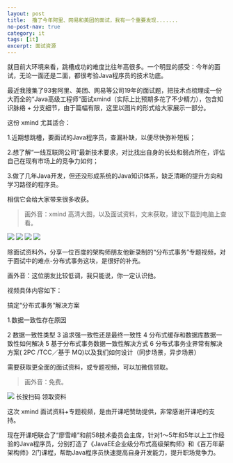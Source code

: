 ```yaml
---
layout: post
title:  撸了今年阿里、网易和美团的面试，我有一个重要发现.......
no-post-nav: true
category: it
tags: [it]
excerpt: 面试资源
---
```



就目前大环境来看，跳槽成功的难度比往年高很多。一个明显的感受：今年的面试，无论一面还是二面，都很考验Java程序员的技术功底。


最近我搜集了93套阿里、美团、网易等公司19年的面试题，把技术点梳理成一份大而全的“Java高级工程师”面试xmind（实际上比预期多花了不少精力），包含知识脉络 + 分支细节，由于篇幅有限，这里以图片的形式给大家展示一部分。


这份 xmind 尤其适合：

1.近期想跳槽，要面试的Java程序员，查漏补缺，以便尽快弥补短板；

2.想了解“一线互联网公司”最新技术要求，对比找出自身的长处和弱点所在，评估自己在现有市场上的竞争力如何；

3.做了几年Java开发，但还没形成系统的Java知识体系，缺乏清晰的提升方向和学习路径的程序员。


相信它会给大家带来很多收获。

> 画外音：xmind 高清大图，以及面试资料，文末获取，建议下载到电脑上查看。


![](http://favorites.ren/assets/images/2019/it/kkb01.jpg)
![](http://favorites.ren/assets/images/2019/it/kkb02.jpg)
![](http://favorites.ren/assets/images/2019/it/kkb03.jpg)
![](http://favorites.ren/assets/images/2019/it/kkb04.jpg)



除面试资料外，分享一位百度的架构师朋友他新录制的“分布式事务”专题视频，对于面试中的难点-分布式事务这块，是很好的补充。

画外音：这位朋友比较低调，我只能说，你一定认识他。

视频具体内容如下：

搞定“分布式事务”解决方案

1.数据一致性存在原因

2 数据一致性类型
3 追求强一致性还是最终一致性
4 分布式缓存和数据库数据一致性如何解决
5 基于分布式事务数据一致性解决方式
6 分布式事务业界常有解决方案( 2PC /TCC／基于 MQ)以及我们如何设计（同步场景，异步场景）



需要获取更全面的面试资料，或专题视频，可以加微信领取。

> 画外音：免费。


![](http://favorites.ren/assets/images/2019/it/kkb05.jpg)
长按扫码  领取资料


这次 xmind 面试资料+专题视频，是由开课吧赞助提供，非常感谢开课吧的支持。


现在开课吧联合了“廖雪峰”和前58技术委员会主席，针对1～5年和5年以上工作经验的Java程序员，分别打造了《JavaEE企业级分布式高级架构师》和《百万年薪架构师》2门课程，帮助Java程序员快速提高自身开发能力，提升职场竞争力。

